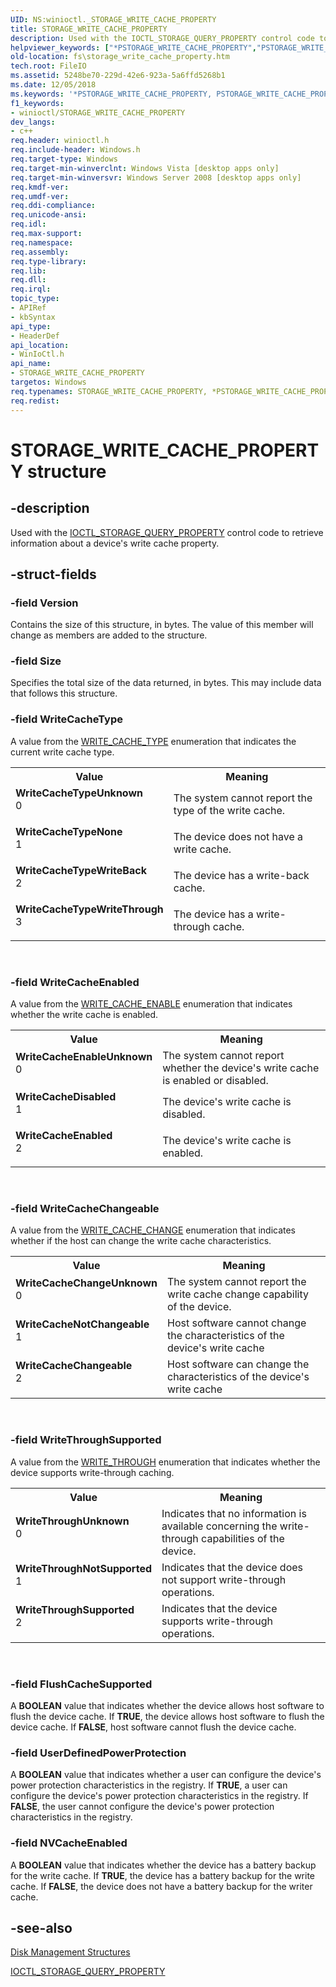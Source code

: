 ```yaml
---
UID: NS:winioctl._STORAGE_WRITE_CACHE_PROPERTY
title: STORAGE_WRITE_CACHE_PROPERTY
description: Used with the IOCTL_STORAGE_QUERY_PROPERTY control code to retrieve information about a device's write cache property.helpviewer_keywords: ["*PSTORAGE_WRITE_CACHE_PROPERTY","PSTORAGE_WRITE_CACHE_PROPERTY","PSTORAGE_WRITE_CACHE_PROPERTY structure pointer [Files]","STORAGE_WRITE_CACHE_PROPERTY","STORAGE_WRITE_CACHE_PROPERTY structure [Files]","WriteCacheChangeUnknown","WriteCacheChangeable","WriteCacheDisabled","WriteCacheEnableUnknown","WriteCacheEnabled","WriteCacheNotChangeable","WriteCacheTypeNone","WriteCacheTypeUnknown","WriteCacheTypeWriteBack","WriteCacheTypeWriteThrough","WriteThroughNotSupported","WriteThroughSupported","WriteThroughUnknown","fs.storage_write_cache_property","winioctl/PSTORAGE_WRITE_CACHE_PROPERTY","winioctl/STORAGE_WRITE_CACHE_PROPERTY"]
old-location: fs\storage_write_cache_property.htm
tech.root: FileIO
ms.assetid: 5248be70-229d-42e6-923a-5a6ffd5268b1
ms.date: 12/05/2018
ms.keywords: '*PSTORAGE_WRITE_CACHE_PROPERTY, PSTORAGE_WRITE_CACHE_PROPERTY, PSTORAGE_WRITE_CACHE_PROPERTY structure pointer [Files], STORAGE_WRITE_CACHE_PROPERTY, STORAGE_WRITE_CACHE_PROPERTY structure [Files], WriteCacheChangeUnknown, WriteCacheChangeable, WriteCacheDisabled, WriteCacheEnableUnknown, WriteCacheEnabled, WriteCacheNotChangeable, WriteCacheTypeNone, WriteCacheTypeUnknown, WriteCacheTypeWriteBack, WriteCacheTypeWriteThrough, WriteThroughNotSupported, WriteThroughSupported, WriteThroughUnknown, fs.storage_write_cache_property, winioctl/PSTORAGE_WRITE_CACHE_PROPERTY, winioctl/STORAGE_WRITE_CACHE_PROPERTY'
f1_keywords:
- winioctl/STORAGE_WRITE_CACHE_PROPERTY
dev_langs:
- c++
req.header: winioctl.h
req.include-header: Windows.h
req.target-type: Windows
req.target-min-winverclnt: Windows Vista [desktop apps only]
req.target-min-winversvr: Windows Server 2008 [desktop apps only]
req.kmdf-ver: 
req.umdf-ver: 
req.ddi-compliance: 
req.unicode-ansi: 
req.idl: 
req.max-support: 
req.namespace: 
req.assembly: 
req.type-library: 
req.lib: 
req.dll: 
req.irql: 
topic_type:
- APIRef
- kbSyntax
api_type:
- HeaderDef
api_location:
- WinIoCtl.h
api_name:
- STORAGE_WRITE_CACHE_PROPERTY
targetos: Windows
req.typenames: STORAGE_WRITE_CACHE_PROPERTY, *PSTORAGE_WRITE_CACHE_PROPERTY
req.redist: 
---
```


# STORAGE_WRITE_CACHE_PROPERTY structure


## -description


Used with the <a href="https://docs.microsoft.com/windows/desktop/api/winioctl/ni-winioctl-ioctl_storage_query_property">IOCTL_STORAGE_QUERY_PROPERTY</a> control code to retrieve information about a device's write cache property.


## -struct-fields




### -field Version

Contains the size of this structure, in bytes. The value of this member will change as members are added to 
      the structure.


### -field Size

Specifies the total size of the data returned, in bytes. This may include data that follows this 
      structure.


### -field WriteCacheType

A value from the <a href="https://docs.microsoft.com/windows/desktop/api/winioctl/ne-winioctl-write_cache_type">WRITE_CACHE_TYPE</a> enumeration 
      that indicates the current write cache type.

<table>
<tr>
<th>Value</th>
<th>Meaning</th>
</tr>
<tr>
<td width="40%"><a id="WriteCacheTypeUnknown"></a><a id="writecachetypeunknown"></a><a id="WRITECACHETYPEUNKNOWN"></a><dl>
<dt><b>WriteCacheTypeUnknown</b></dt>
<dt>0</dt>
</dl>
</td>
<td width="60%">
The system cannot report the type of the write cache.

</td>
</tr>
<tr>
<td width="40%"><a id="WriteCacheTypeNone"></a><a id="writecachetypenone"></a><a id="WRITECACHETYPENONE"></a><dl>
<dt><b>WriteCacheTypeNone</b></dt>
<dt>1</dt>
</dl>
</td>
<td width="60%">
The device does not have a write cache.

</td>
</tr>
<tr>
<td width="40%"><a id="WriteCacheTypeWriteBack"></a><a id="writecachetypewriteback"></a><a id="WRITECACHETYPEWRITEBACK"></a><dl>
<dt><b>WriteCacheTypeWriteBack</b></dt>
<dt>2</dt>
</dl>
</td>
<td width="60%">
The device has a write-back cache.

</td>
</tr>
<tr>
<td width="40%"><a id="WriteCacheTypeWriteThrough"></a><a id="writecachetypewritethrough"></a><a id="WRITECACHETYPEWRITETHROUGH"></a><dl>
<dt><b>WriteCacheTypeWriteThrough</b></dt>
<dt>3</dt>
</dl>
</td>
<td width="60%">
The device has a write-through cache.

</td>
</tr>
</table>
 


### -field WriteCacheEnabled

A value from the <a href="https://docs.microsoft.com/windows/desktop/api/winioctl/ne-winioctl-write_cache_enable">WRITE_CACHE_ENABLE</a> enumeration 
      that indicates whether the write cache is enabled.

<table>
<tr>
<th>Value</th>
<th>Meaning</th>
</tr>
<tr>
<td width="40%"><a id="WriteCacheEnableUnknown"></a><a id="writecacheenableunknown"></a><a id="WRITECACHEENABLEUNKNOWN"></a><dl>
<dt><b>WriteCacheEnableUnknown</b></dt>
<dt>0</dt>
</dl>
</td>
<td width="60%">
The system cannot report whether the device's write cache is enabled or disabled.

</td>
</tr>
<tr>
<td width="40%"><a id="WriteCacheDisabled"></a><a id="writecachedisabled"></a><a id="WRITECACHEDISABLED"></a><dl>
<dt><b>WriteCacheDisabled</b></dt>
<dt>1</dt>
</dl>
</td>
<td width="60%">
The device's write cache is disabled.

</td>
</tr>
<tr>
<td width="40%"><a id="WriteCacheEnabled"></a><a id="writecacheenabled"></a><a id="WRITECACHEENABLED"></a><dl>
<dt><b>WriteCacheEnabled</b></dt>
<dt>2</dt>
</dl>
</td>
<td width="60%">
The device's write cache is enabled.

</td>
</tr>
</table>
 


### -field WriteCacheChangeable

A value from the <a href="https://docs.microsoft.com/windows/desktop/api/winioctl/ne-winioctl-write_cache_change">WRITE_CACHE_CHANGE</a> enumeration that 
      indicates whether if the host can change the write cache characteristics.

<table>
<tr>
<th>Value</th>
<th>Meaning</th>
</tr>
<tr>
<td width="40%"><a id="WriteCacheChangeUnknown"></a><a id="writecachechangeunknown"></a><a id="WRITECACHECHANGEUNKNOWN"></a><dl>
<dt><b>WriteCacheChangeUnknown</b></dt>
<dt>0</dt>
</dl>
</td>
<td width="60%">
The system cannot report the write cache change capability of the device.

</td>
</tr>
<tr>
<td width="40%"><a id="WriteCacheNotChangeable"></a><a id="writecachenotchangeable"></a><a id="WRITECACHENOTCHANGEABLE"></a><dl>
<dt><b>WriteCacheNotChangeable</b></dt>
<dt>1</dt>
</dl>
</td>
<td width="60%">
Host software cannot change the characteristics of the device's write cache 

</td>
</tr>
<tr>
<td width="40%"><a id="WriteCacheChangeable"></a><a id="writecachechangeable"></a><a id="WRITECACHECHANGEABLE"></a><dl>
<dt><b>WriteCacheChangeable</b></dt>
<dt>2</dt>
</dl>
</td>
<td width="60%">
Host software can change the characteristics of the device's write cache 

</td>
</tr>
</table>
 


### -field WriteThroughSupported

A value from the <a href="https://docs.microsoft.com/windows/desktop/api/winioctl/ne-winioctl-write_through">WRITE_THROUGH</a> enumeration that indicates whether the device supports write-through caching.

<table>
<tr>
<th>Value</th>
<th>Meaning</th>
</tr>
<tr>
<td width="40%"><a id="WriteThroughUnknown"></a><a id="writethroughunknown"></a><a id="WRITETHROUGHUNKNOWN"></a><dl>
<dt><b>WriteThroughUnknown</b></dt>
<dt>0</dt>
</dl>
</td>
<td width="60%">
Indicates that no information is available concerning the write-through capabilities of the device.

</td>
</tr>
<tr>
<td width="40%"><a id="WriteThroughNotSupported"></a><a id="writethroughnotsupported"></a><a id="WRITETHROUGHNOTSUPPORTED"></a><dl>
<dt><b>WriteThroughNotSupported</b></dt>
<dt>1</dt>
</dl>
</td>
<td width="60%">
Indicates that the device does not support write-through operations.

</td>
</tr>
<tr>
<td width="40%"><a id="WriteThroughSupported"></a><a id="writethroughsupported"></a><a id="WRITETHROUGHSUPPORTED"></a><dl>
<dt><b>WriteThroughSupported</b></dt>
<dt>2</dt>
</dl>
</td>
<td width="60%">
Indicates that the device supports write-through operations.

</td>
</tr>
</table>
 


### -field FlushCacheSupported

A <b>BOOLEAN</b> value that indicates whether the device allows host software to 
      flush the device cache. If <b>TRUE</b>, the device allows host software to flush the device 
      cache. If <b>FALSE</b>, host software cannot flush the device cache.


### -field UserDefinedPowerProtection

A <b>BOOLEAN</b> value that indicates whether a user can configure the device's power 
      protection characteristics in the registry. If <b>TRUE</b>, a user can configure the device's 
      power protection characteristics in the registry. If <b>FALSE</b>, the user cannot configure 
      the device's power protection characteristics in the registry.


### -field NVCacheEnabled

A <b>BOOLEAN</b> value that indicates whether the device has a battery backup for the 
      write cache. If <b>TRUE</b>, the device has a battery backup for the write cache. If 
      <b>FALSE</b>, the device does not have a battery backup for the writer cache.


## -see-also




<a href="https://docs.microsoft.com/windows/desktop/FileIO/disk-management-structures">Disk Management Structures</a>



<a href="https://docs.microsoft.com/windows/desktop/api/winioctl/ni-winioctl-ioctl_storage_query_property">IOCTL_STORAGE_QUERY_PROPERTY</a>
 

 

